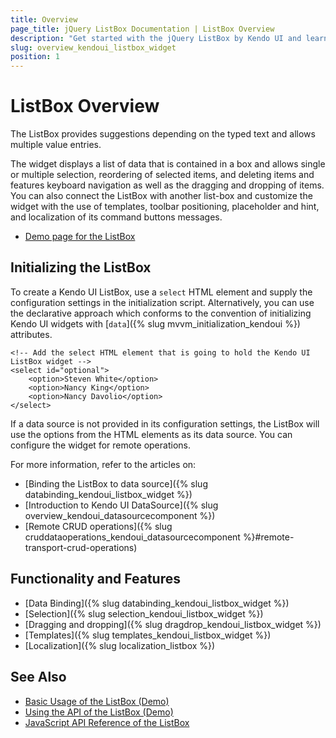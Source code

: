 ```yaml
---
title: Overview
page_title: jQuery ListBox Documentation | ListBox Overview
description: "Get started with the jQuery ListBox by Kendo UI and learn how to create, initialize, and enable the widget."
slug: overview_kendoui_listbox_widget
position: 1
---
```


# ListBox Overview

The ListBox provides suggestions depending on the typed text and allows multiple value entries.

The widget displays a list of data that is contained in a box and allows single or multiple selection, reordering of selected items, and deleting items and features keyboard navigation as well as the dragging and dropping of items. You can also connect the ListBox with another list-box and customize the widget with the use of templates, toolbar positioning, placeholder and hint, and localization of its command buttons messages.

* [Demo page for the ListBox](https://demos.telerik.com/kendo-ui/listbox/index)

## Initializing the ListBox

To create a Kendo UI ListBox, use a `select` HTML element and supply the configuration settings in the initialization script. Alternatively, you can use the declarative approach which conforms to the convention of initializing Kendo UI widgets with [`data`]({% slug mvvm_initialization_kendoui %}) attributes.

    <!-- Add the select HTML element that is going to hold the Kendo UI ListBox widget -->
    <select id="optional">
        <option>Steven White</option>
        <option>Nancy King</option>
        <option>Nancy Davolio</option>
    </select>

If a data source is not provided in its configuration settings, the ListBox will use the options from the HTML elements as its data source. You can configure the widget for remote operations.

For more information, refer to the articles on:
* [Binding the ListBox to data source]({% slug databinding_kendoui_listbox_widget %})
* [Introduction to Kendo UI DataSource]({% slug overview_kendoui_datasourcecomponent %})
* [Remote CRUD operations]({% slug cruddataoperations_kendoui_datasourcecomponent %}#remote-transport-crud-operations)

## Functionality and Features

* [Data Binding]({% slug databinding_kendoui_listbox_widget %})
* [Selection]({% slug selection_kendoui_listbox_widget %})
* [Dragging and dropping]({% slug dragdrop_kendoui_listbox_widget %})
* [Templates]({% slug templates_kendoui_listbox_widget %})
* [Localization]({% slug localization_listbox %})

## See Also

* [Basic Usage of the ListBox (Demo)](https://demos.telerik.com/kendo-ui/listbox/index)
* [Using the API of the ListBox (Demo)](https://demos.telerik.com/kendo-ui/listbox/api)
* [JavaScript API Reference of the ListBox](/api/javascript/ui/listbox)
